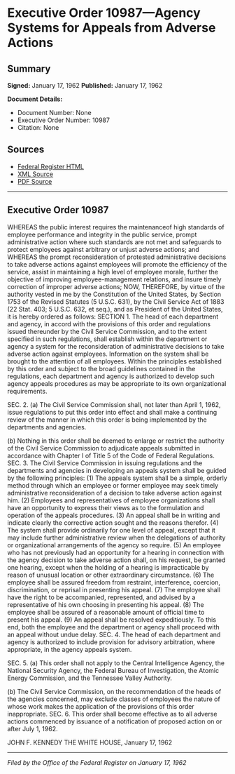 # Executive Order 10987—Agency Systems for Appeals from Adverse Actions

## Summary

**Signed:** January 17, 1962
**Published:** January 17, 1962

**Document Details:**
- Document Number: None
- Executive Order Number: 10987
- Citation: None

## Sources
- [Federal Register HTML](https://www.presidency.ucsb.edu/documents/executive-order-10987-agency-systems-for-appeals-from-adverse-actions)
- [XML Source](None)
- [PDF Source](None)

---

## Executive Order 10987

WHEREAS the public interest requires the maintenanceof high standards of employee performance and integrity in the public service, prompt administrative action where such standards are not met and safeguards to protect employees against arbitrary or unjust adverse actions; and
WHEREAS the prompt reconsideration of protested administrative decisions to take adverse actions against employees will promote the efficiency of the service, assist in maintaining a high level of employee morale, further the objective of improving employee-management relations, and insure timely correction of improper adverse actions;
NOW, THEREFORE, by virtue of the authority vested in me by the Constitution of the United States, by Section 1753 of the Revised Statutes (5 U.S.C. 631), by the Civil Service Act of 1883 (22 Stat. 403; 5 U.S.C. 632, et seq.), and as President of the United States, it is hereby ordered as follows:
SECTION 1. The head of each department and agency, in accord with the provisions of this order and regulations issued thereunder by the Civil Service Commission, and to the extent specified in such regulations, shall establish within the department or agency a system for the reconsideration of administrative decisions to take adverse action against employees. Information on the system shall be brought to the attention of all employees. Within the principles established by this order and subject to the broad guidelines contained in the regulations, each department and agency is authorized to develop such agency appeals procedures as may be appropriate to its own organizational requirements.

SEC. 2. (a) The Civil Service Commission shall, not later than April 1, 1962, issue regulations to put this order into effect and shall make a continuing review of the manner in which this order is being implemented by the departments and agencies.

(b) Nothing in this order shall be deemed to enlarge or restrict the authority of the Civil Service Commission to adjudicate appeals submitted in accordance with Chapter I of Title 5 of the Code of Federal Regulations.
SEC. 3. The Civil Service Commission in issuing regulations and the departments and agencies in developing an appeals system shall be guided by the following principles:
    (1) The appeals system shall be a simple, orderly method through which an employee or former employee may seek timely administrative reconsideration of a decision to take adverse action against him.
    (2) Employees and representatives of employee organizations shall have an opportunity to express their views as to the formulation and operation of the appeals procedures.
    (3) An appeal shall be in writing and indicate clearly the corrective action sought and the reasons therefor.
    (4) The system shall provide ordinarily for one level of appeal, except that it may include further administrative review when the delegations of authority or organizational arrangements of the agency so require.
    (5) An employee who has not previously had an opportunity for a hearing in connection with the agency decision to take adverse action shall, on his request, be granted one hearing, except when the holding of a hearing is impracticable by reason of unusual location or other extraordinary circumstance.
    (6) The employee shall be assured freedom from restraint, interference, coercion, discrimination, or reprisal in presenting his appeal.
    (7) The employee shall have the right to be accompanied, represented, and advised by a representative of his own choosing in presenting his appeal.
    (8) The employee shall be assured of a reasonable amount of official time to present his appeal.
    (9) An appeal shall be resolved expeditiously. To this end, both the employee and the department or agency shall proceed with an appeal without undue delay.
SEC. 4. The head of each department and agency is authorized to include provision for advisory arbitration, where appropriate, in the agency appeals system.

SEC. 5. (a) This order shall not apply to the Central Intelligence Agency, the National Security Agency, the Federal Bureau of Investigation, the Atomic Energy Commission, and the Tennessee Valley Authority.

(b) The Civil Service Commission, on the recommendation of the heads of the agencies concerned, may exclude classes of employees the nature of whose work makes the application of the provisions of this order inappropriate.
SEC. 6. This order shall become effective as to all adverse actions commenced by issuance of a notification of proposed action on or after July 1, 1962.

JOHN F. KENNEDY
THE WHITE HOUSE,
January 17, 1962

---

*Filed by the Office of the Federal Register on January 17, 1962*
